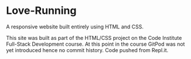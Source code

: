 # Love-Running
A responsive website built entirely using HTML and CSS.

This site was built as part of the HTML/CSS project on the Code Institute Full-Stack Development course.
At this point in the course GitPod was not yet introduced hence no commit history.
Code pushed from Repl.it.
